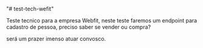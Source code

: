 "# test-tech-wefit" 

Teste tecnico para a empresa Webfit, neste teste faremos um endpoint para cadastro de pessoa, preciso saber se vender ou compra?

será um prazer imenso atuar convosco.
